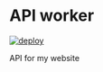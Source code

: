 # API worker

[![deploy](https://github.com/szapp/apiworker/actions/workflows/cloudflare.yml/badge.svg)](https://github.com/szapp/apiworker/actions/workflows/cloudflare.yml)

API for my website
